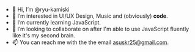 - 👋 Hi, I’m @ryu-kamiski
- 👀 I’m interested in UI/UX Design, Music and (obviously) **code**.
- 🌱 I’m currently learning JavaScript.
- 💞️ I’m looking to collaborate on after I'm able to use JavaScript fluently like it's my second brain.
- 📫 You can reach me with the the email asuskr25@gmail.com.

<!---
ryu-kamiski/ryu-kamiski is a ✨ special ✨ repository because its `README.md` (this file) appears on your GitHub profile.
You can click the Preview link to take a look at your changes.
--->
